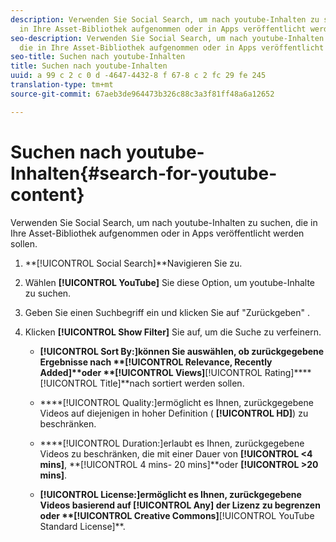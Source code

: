 ```yaml
---
description: Verwenden Sie Social Search, um nach youtube-Inhalten zu suchen, die
  in Ihre Asset-Bibliothek aufgenommen oder in Apps veröffentlicht werden sollen.
seo-description: Verwenden Sie Social Search, um nach youtube-Inhalten zu suchen,
  die in Ihre Asset-Bibliothek aufgenommen oder in Apps veröffentlicht werden sollen.
seo-title: Suchen nach youtube-Inhalten
title: Suchen nach youtube-Inhalten
uuid: a 99 c 2 c 0 d -4647-4432-8 f 67-8 c 2 fc 29 fe 245
translation-type: tm+mt
source-git-commit: 67aeb3de964473b326c88c3a3f81ff48a6a12652

---
```



# Suchen nach youtube-Inhalten{#search-for-youtube-content}

Verwenden Sie Social Search, um nach youtube-Inhalten zu suchen, die in Ihre Asset-Bibliothek aufgenommen oder in Apps veröffentlicht werden sollen.

1. **[!UICONTROL Social Search]**Navigieren Sie zu.
1. Wählen **[!UICONTROL YouTube]** Sie diese Option, um youtube-Inhalte zu suchen.
1. Geben Sie einen Suchbegriff ein und klicken Sie auf "Zurückgeben" .
1. Klicken **[!UICONTROL Show Filter]** Sie auf, um die Suche zu verfeinern.

   * ****[!UICONTROL Sort By:]können Sie auswählen, ob zurückgegebene Ergebnisse nach **[!UICONTROL Relevance, Recently Added]**oder **[!UICONTROL Views]****[!UICONTROL Rating]****[!UICONTROL Title]**nach sortiert werden sollen.

   * ****[!UICONTROL Quality:]ermöglicht es Ihnen, zurückgegebene Videos auf diejenigen in hoher Definition ( **[!UICONTROL HD]**) zu beschränken.

   * ****[!UICONTROL Duration:]erlaubt es Ihnen, zurückgegebene Videos zu beschränken, die mit einer Dauer von **[!UICONTROL <4 mins]**, **[!UICONTROL 4 mins- 20 mins]**oder **[!UICONTROL >20 mins]**.

   * ****[!UICONTROL License:]ermöglicht es Ihnen, zurückgegebene Videos basierend auf **[!UICONTROL Any]** der Lizenz zu begrenzen oder **[!UICONTROL Creative Commons]****[!UICONTROL YouTube Standard License]**.

